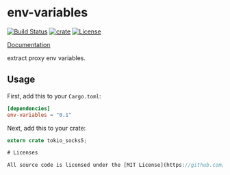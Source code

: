 # env-variables

[![Build Status](https://img.shields.io/travis/cssivision/env-variables.svg?style=flat-square)](https://travis-ci.org/cssivision/env-variables)
[![crate](https://img.shields.io/crates/v/env-variables.svg)](https://crates.io/crates/env-variables)
[![License](http://img.shields.io/badge/license-mit-blue.svg)](https://github.com/cssivision/env-variables/blob/master/LICENSE)

[Documentation](https://docs.rs/env-variables)

extract proxy env variables.

## Usage

First, add this to your `Cargo.toml`:

```toml
[dependencies]
env-variables = "0.1"
```

Next, add this to your crate:

```rust
extern crate tokio_socks5;

# Licenses

All source code is licensed under the [MIT License](https://github.com/cssivision/env-variables/blob/master/LICENSE).